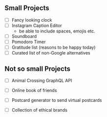 ## Small Projects

- [ ] Fancy looking clock
- [ ] Instagram Caption Editor
  - be able to include spaces, emojis etc.
- [ ] Soundboard
- [ ] Pomodoro Timer
- [ ] Gratitude list (reasons to be happy today)
- [ ] Curated list of non-Google alternatives

## Not so small Projects

- [ ] Animal Crossing GraphQL API
- [ ] Online book of friends
- [ ] Postcard generator to send virtual postcards
- [ ] Collection of ethical brands

